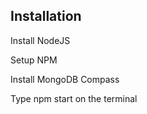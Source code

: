 ## Installation

Install NodeJS

Setup NPM

Install MongoDB Compass

Type npm start on the terminal


